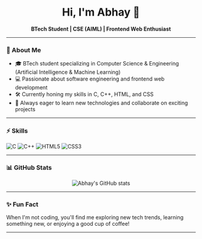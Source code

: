 <!-- Hi there, I'm CodingWithAbhay! 👋 -->

<h1 align="center">Hi, I'm Abhay 👋</h1>
<p align="center">
  <strong>BTech Student | CSE (AIML) | Frontend Web Enthusiast</strong>
</p>

---

### 🚀 About Me

- 🎓 BTech student specializing in Computer Science & Engineering (Artificial Intelligence & Machine Learning)
- 💻 Passionate about software engineering and frontend web development
- 🛠️ Currently honing my skills in C, C++, HTML, and CSS
- 🌱 Always eager to learn new technologies and collaborate on exciting projects

---

### ⚡ Skills

![C](https://img.shields.io/badge/C-00599C?style=for-the-badge&logo=c&logoColor=white)
![C++](https://img.shields.io/badge/C++-00599C?style=for-the-badge&logo=c%2b%2b&logoColor=white)
![HTML5](https://img.shields.io/badge/HTML5-E34F26?style=for-the-badge&logo=html5&logoColor=white)
![CSS3](https://img.shields.io/badge/CSS3-1572B6?style=for-the-badge&logo=css3&logoColor=white)

---

### 📊 GitHub Stats

<p align="center">
  <img src="https://github-readme-stats.vercel.app/api?username=CodingWithAbhay&show_icons=true&theme=radical" alt="Abhay's GitHub stats" />
</p>

---

### ✨ Fun Fact

When I'm not coding, you'll find me exploring new tech trends, learning something new, or enjoying a good cup of coffee!

---

<!--
**CodingWithAbhay/CodingWithAbhay** is a ✨ special ✨ repository because its `README.md` (this file) appears on your GitHub profile.
-->
